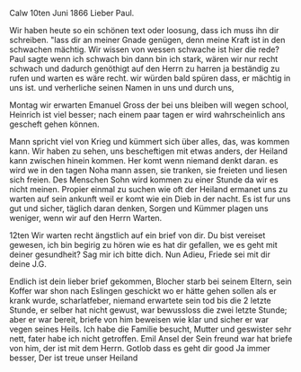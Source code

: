  Calw 10ten Juni 1866
Lieber Paul.

Wir haben heute so ein schönen text oder loosung, dass ich muss ihn dir schreiben. "lass dir an meiner Gnade genügen, denn meine Kraft ist in den schwachen mächtig. Wir wissen von wessen schwache ist hier die rede? Paul sagte wenn ich schwach bin dann bin ich stark, wären wir nur recht schwach und dadurch genöthigt auf den Herrn zu harren ja beständig zu rufen und warten es wäre recht. wir würden bald spüren dass, er mächtig in uns ist. und verherliche seinen Namen in uns und durch uns,

Montag wir erwarten Emanuel Gross der bei uns bleiben will wegen school, Heinrich ist viel besser; nach einem paar tagen er wird wahrscheinlich ans gescheft gehen können.

Mann spricht viel von Krieg und kümmert sich über alles, das, was kommen kann. Wir haben zu sehen, uns bescheftigen mit etwas anders, der Heiland kann zwischen hinein kommen. Her komt wenn niemand denkt daran. es wird we in den tagen Noha mann <sie> assen, sie tranken, sie freieten und liesen sich freien. Des Menschen Sohn wird kommen zu einer Stunde da wir es nicht meinen. Propier einmal zu suchen wie oft der Heiland ermanet uns zu warten auf sein ankunft weil er komt wie ein Dieb in der nacht. Es ist fur uns gut und sicher, täglich daran denken, Sorgen und Kümmer plagen uns weniger, wenn wir auf den Herrn Warten.

12ten Wir warten recht ängstlich auf ein brief von dir. Du bist vereiset gewesen, ich bin begirig zu hören wie es hat dir gefallen, we es geht mit deiner gesundheit? Sag mir ich bitte dich. Nun Adieu, Friede sei mit dir  deine J.G.

Endlich ist dein lieber brief gekommen, Blocher starb bei seinem Eltern, sein Koffer war shon nach Eslingen geschickt wo er hätte gehen sollen als er krank wurde, scharlatfeber, niemand erwartete sein tod bis die 2 letzte Stunde, er selber hat nicht gewust, war bewussloss die zwei letzte Stunde; aber er war bereit, briefe von him beweisen wie klar und sicher er war vegen seines Heils. Ich habe die Familie besucht, Mutter und geswister sehr nett, fater habe ich nicht getroffen. Emil Ansel der Sein freund war hat briefe von him, der ist mit dem Herrn. Gotlob dass es geht dir good Ja immer besser, Der ist treue unser Heiland
